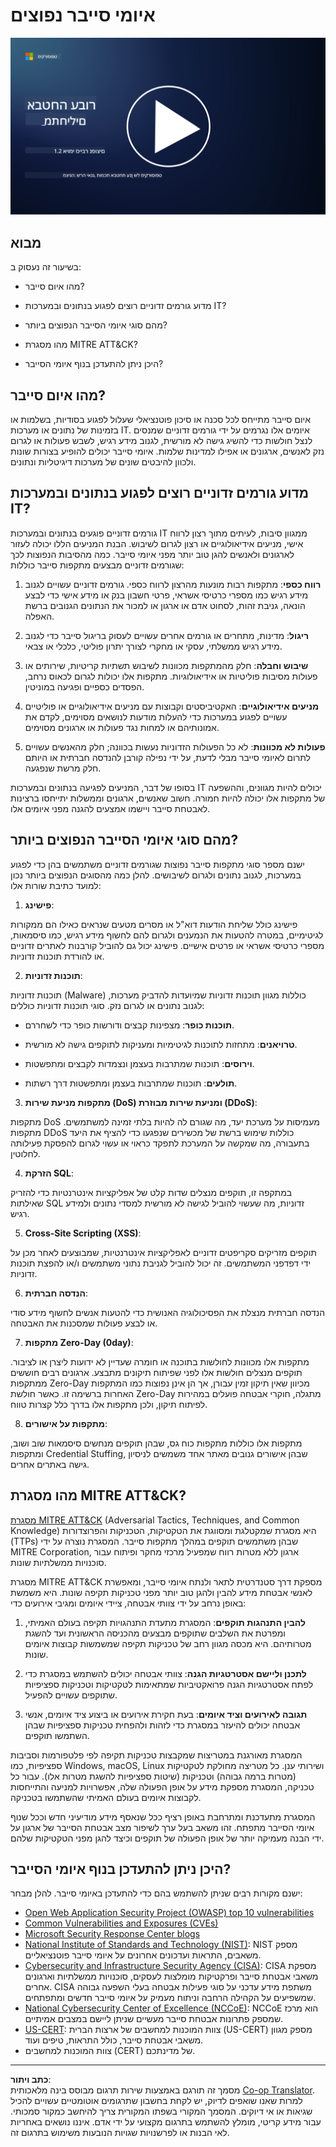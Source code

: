 <!--
CO_OP_TRANSLATOR_METADATA:
{
  "original_hash": "6fc3030323139d7134a4ca9d03eccac9",
  "translation_date": "2025-09-03T20:13:39+00:00",
  "source_file": "1.2 Common cybersecurity threats.md",
  "language_code": "he"
}
-->
# איומי סייבר נפוצים

[![צפו בסרטון](../../translated_images/1-2_placeholder.91c258c2aa62b8311021bd500ae7a6e388475afa8819f88b3944c240444d41b3.he.png)](https://learn-video.azurefd.net/vod/player?id=12bdcffa-12b7-44ef-b44d-882602ca7a38)

## מבוא

בשיעור זה נעסוק ב:

- מהו איום סייבר?

- מדוע גורמים זדוניים רוצים לפגוע בנתונים ובמערכות IT?

- מהם סוגי איומי הסייבר הנפוצים ביותר?

- מהו מסגרת MITRE ATT&CK?

- היכן ניתן להתעדכן בנוף איומי הסייבר?

## מהו איום סייבר?

איום סייבר מתייחס לכל סכנה או סיכון פוטנציאלי שעלול לפגוע בסודיות, בשלמות או בזמינות של נתונים או מערכות IT. איומים אלו נגרמים על ידי גורמים זדוניים שמנסים לנצל חולשות כדי להשיג גישה לא מורשית, לגנוב מידע רגיש, לשבש פעולות או לגרום נזק לאנשים, ארגונים או אפילו למדינות שלמות. איומי סייבר יכולים להופיע בצורות שונות ולכוון להיבטים שונים של מערכות דיגיטליות ונתונים.

## מדוע גורמים זדוניים רוצים לפגוע בנתונים ובמערכות IT?

גורמים זדוניים פוגעים בנתונים ובמערכות IT ממגוון סיבות, לעיתים מתוך רצון לרווח אישי, מניעים אידיאולוגיים או רצון לגרום לשיבוש. הבנת המניעים הללו יכולה לעזור לארגונים ולאנשים להגן טוב יותר מפני איומי סייבר. כמה מהסיבות הנפוצות לכך שגורמים זדוניים מבצעים מתקפות סייבר כוללות:

1. **רווח כספי**: מתקפות רבות מונעות מהרצון לרווח כספי. גורמים זדוניים עשויים לגנוב מידע רגיש כמו מספרי כרטיסי אשראי, פרטי חשבון בנק או מידע אישי כדי לבצע הונאה, גניבת זהות, לסחוט אדם או ארגון או למכור את הנתונים הגנובים ברשת האפלה.

2. **ריגול**: מדינות, מתחרים או גורמים אחרים עשויים לעסוק בריגול סייבר כדי לגנוב מידע רגיש ממשלתי, עסקי או מחקרי לצורך יתרון פוליטי, כלכלי או צבאי.

3. **שיבוש וחבלה**: חלק מהמתקפות מכוונות לשיבוש תשתיות קריטיות, שירותים או פעולות מסיבות פוליטיות או אידיאולוגיות. מתקפות אלו יכולות לגרום לכאוס נרחב, הפסדים כספיים ופגיעה במוניטין.

4. **מניעים אידיאולוגיים**: האקטיביסטים וקבוצות עם מניעים אידיאולוגיים או פוליטיים עשויים לפגוע במערכות כדי להעלות מודעות לנושאים מסוימים, לקדם את אמונותיהם או למחות נגד פעולות או ארגונים מסוימים.

5. **פעולות לא מכוונות**: לא כל הפעולות הזדוניות נעשות בכוונה; חלק מהאנשים עשויים לתרום לאיומי סייבר מבלי לדעת, על ידי נפילה קורבן להנדסה חברתית או היותם חלק מרשת שנפגעה.

בסופו של דבר, המניעים לפגיעה בנתונים ובמערכות IT יכולים להיות מגוונים, וההשפעה של מתקפות אלו יכולה להיות חמורה. חשוב שאנשים, ארגונים וממשלות יתייחסו ברצינות לאבטחת סייבר ויישמו אמצעים להגנה מפני איומים אלו.

## מהם סוגי איומי הסייבר הנפוצים ביותר?

ישנם מספר סוגי מתקפות סייבר נפוצות שגורמים זדוניים משתמשים בהן כדי לפגוע במערכות, לגנוב נתונים ולגרום לשיבושים. להלן כמה מהסוגים הנפוצים ביותר נכון למועד כתיבת שורות אלו:

1. **פישינג**:

פישינג כולל שליחת הודעות דוא"ל או מסרים מטעים שנראים כאילו הם ממקורות לגיטימיים, במטרה להטעות את הנמענים ולגרום להם לחשוף מידע רגיש, כמו סיסמאות, מספרי כרטיסי אשראי או פרטים אישיים. פישינג יכול גם להוביל קורבנות לאתרים זדוניים או להורדת תוכנות זדוניות.

2. **תוכנות זדוניות**:

תוכנות זדוניות (Malware) כוללות מגוון תוכנות זדוניות שמיועדות להדביק מערכות, לגנוב נתונים או לגרום נזק. סוגי תוכנות זדוניות כוללים:

- **תוכנות כופר**: מצפינות קבצים ודורשות כופר כדי לשחררם.

- **טרויאנים**: מתחזות לתוכנות לגיטימיות ומעניקות לתוקפים גישה לא מורשית.

- **וירוסים**: תוכנות שמתרבות בעצמן ונצמדות לקבצים ומתפשטות.

- **תולעים**: תוכנות שמתרבות בעצמן ומתפשטות דרך רשתות.

3. **מתקפות מניעת שירות (DoS) ומניעת שירות מבוזרת (DDoS)**:

מתקפות DoS מעמיסות על מערכת יעד, מה שגורם לה להיות בלתי זמינה למשתמשים. מתקפות DDoS כוללות שימוש ברשת של מכשירים שנפגעו כדי להציף את היעד בתעבורה, מה שמקשה על המערכת לתפקד כראוי או עשוי לגרום להפסקת פעילותה לחלוטין.

4. **הזרקת SQL**:

במתקפה זו, תוקפים מנצלים שדות קלט של אפליקציות אינטרנטיות כדי להזריק שאילתות SQL זדוניות, מה שעשוי להוביל לגישה לא מורשית למסדי נתונים ולמידע רגיש.

5. **Cross-Site Scripting (XSS)**:

תוקפים מזריקים סקריפטים זדוניים לאפליקציות אינטרנטיות, שמבוצעים לאחר מכן על ידי דפדפני המשתמשים. זה יכול להוביל לגניבת נתוני משתמשים ו/או להפצת תוכנות זדוניות.

6. **הנדסה חברתית**:

הנדסה חברתית מנצלת את הפסיכולוגיה האנושית כדי להטעות אנשים לחשוף מידע סודי או לבצע פעולות שמסכנות את האבטחה.

7. **מתקפות Zero-Day (0day)**:

מתקפות אלו מכוונות לחולשות בתוכנה או חומרה שעדיין לא ידועות ליצרן או לציבור. תוקפים מנצלים חולשות אלו לפני שפיתוח תיקונים מתבצע. ארגונים רבים חוששים ממתקפות Zero-Day מכיוון שאין תיקון זמין עבורן, אך הן אינן נפוצות כמו המתקפות האחרות ברשימה זו. כאשר חולשת Zero-Day מתגלה, חוקרי אבטחה פועלים במהירות לפיתוח תיקון, ולכן מתקפות אלו בדרך כלל קצרות טווח.

8. **מתקפות על אישורים**:

מתקפות אלו כוללות מתקפות כוח גס, שבהן תוקפים מנחשים סיסמאות שוב ושוב, ומתקפות Credential Stuffing, שבהן אישורים גנובים מאתר אחד משמשים לניסיון גישה באתרים אחרים.

## מהו מסגרת MITRE ATT&CK?

[מסגרת MITRE ATT&CK](https://attack.mitre.org/) (Adversarial Tactics, Techniques, and Common Knowledge) היא מסגרת שמקטלגת ומסווגת את הטקטיקות, הטכניקות והפרוצדורות (TTPs) שבהן משתמשים תוקפים במהלך מתקפות סייבר. המסגרת נוצרה על ידי MITRE Corporation, ארגון ללא מטרות רווח שמפעיל מרכזי מחקר ופיתוח עבור סוכנויות ממשלתיות שונות.

מסגרת MITRE ATT&CK מספקת דרך סטנדרטית לתאר ולנתח איומי סייבר, ומאפשרת לאנשי אבטחת מידע להבין ולהגן טוב יותר מפני טכניקות תקיפה שונות. היא משמשת באופן נרחב על ידי צוותי אבטחה, ציידי איומים ומגיבי אירועים כדי:

1. **להבין התנהגות תוקפים**: המסגרת מתעדת התנהגויות תקיפה בעולם האמיתי, ומפרטת את השלבים שתוקפים מבצעים מהכניסה הראשונית ועד להשגת מטרותיהם. היא מכסה מגוון רחב של טכניקות תקיפה שמשמשות קבוצות איומים שונות.

2. **לתכנן וליישם אסטרטגיות הגנה**: צוותי אבטחה יכולים להשתמש במסגרת כדי לפתח אסטרטגיות הגנה פרואקטיביות שמתאימות לטקטיקות וטכניקות ספציפיות שתוקפים עשויים להפעיל.

3. **תגובה לאירועים וציד איומים**: בעת חקירת אירועים או ביצוע ציד איומים, אנשי אבטחה יכולים להיעזר במסגרת כדי לזהות ולהפחית טכניקות ספציפיות שבהן השתמשו תוקפים.

המסגרת מאורגנת במטריצות שמקבצות טכניקות תקיפה לפי פלטפורמות וסביבות ספציפיות, כמו Windows, macOS, Linux ושירותי ענן. כל מטריצה מחולקת לטקטיקות (מטרות ברמה גבוהה) וטכניקות (שיטות ספציפיות להשגת מטרות אלו). עבור כל טכניקה, המסגרת מספקת מידע על אופן הפעולה שלה, אפשרויות למניעה והתייחסות לקבוצות איומים בעולם האמיתי שהשתמשו בטכניקה.

המסגרת מתעדכנת ומתרחבת באופן רציף ככל שנאסף מידע מודיעיני חדש וככל שנוף איומי הסייבר מתפתח. זהו משאב בעל ערך לשיפור מצב אבטחת הסייבר של ארגון על ידי הבנה מעמיקה יותר של אופן הפעולה של תוקפים וכיצד להגן מפני הטקטיקות שלהם.

## היכן ניתן להתעדכן בנוף איומי הסייבר?

ישנם מקורות רבים שניתן להשתמש בהם כדי להתעדכן באיומי סייבר. להלן מבחר:

- [Open Web Application Security Project (OWASP) top 10 vulnerabilities](https://owasp.org/Top10/)
- [Common Vulnerabilities and Exposures (CVEs)](https://www.bing.com/ck/a?!&&p=53df6007f017bca2JmltdHM9MTY5MjU3NjAwMCZpZ3VpZD0zYmY4N2RiYS1jYWI1LTYwMDgtMWY1YS02ZmYyY2JjNjYxZWUmaW5zaWQ9NTc2OQ&ptn=3&hsh=3&fclid=3bf87dba-cab5-6008-1f5a-6ff2cbc661ee&psq=cve&u=a1aHR0cHM6Ly9iaW5nLmNvbS9hbGluay9saW5rP3VybD1odHRwcyUzYSUyZiUyZmN2ZS5taXRyZS5vcmclMmYmc291cmNlPXNlcnAtcnImaD1BZXN4S0VBWTNnbGhNZEFpd3daMlNSZkZQNTlrODhIUnYxRUtlSkY1RTk0JTNkJnA9a2NvZmZjaWFsd2Vic2l0ZQ&ntb=1 "Common Vulnerabilities and Exposures")
- [Microsoft Security Response Center blogs](https://msrc.microsoft.com/blog/)
- [National Institute of Standards and Technology (NIST)](https://www.dhs.gov/topics/cybersecurity): NIST מספק משאבים, התראות ועדכונים אחרונים על איומי סייבר פוטנציאליים.
- [Cybersecurity and Infrastructure Security Agency (CISA)](https://www.cisa.gov/resources-tools/resources/free-cybersecurity-services-and-tools): CISA מספקת משאבי אבטחת סייבר ופרקטיקות מומלצות לעסקים, סוכנויות ממשלתיות וארגונים אחרים. CISA משתפת מידע עדכני על סוגי פעילות אבטחה בעלי השפעה גבוהה שמשפיעים על הקהילה הרחבה וניתוח מעמיק על איומי סייבר חדשים ומתפתחים.
- [National Cybersecurity Center of Excellence (NCCoE)](https://www.dhs.gov/topics/cybersecurity): NCCoE הוא מרכז שמספק פתרונות אבטחת סייבר מעשיים שניתן ליישם במצבים אמיתיים.
- [US-CERT](https://www.cisa.gov/resources-tools/resources/free-cybersecurity-services-and-tools): צוות המוכנות למחשבים של ארצות הברית (US-CERT) מספק מגוון משאבי אבטחת סייבר, כולל התראות, טיפים ועוד.
- צוות המוכנות למחשבים (CERT) של מדינתכם.

---

**כתב ויתור**:  
מסמך זה תורגם באמצעות שירות תרגום מבוסס בינה מלאכותית [Co-op Translator](https://github.com/Azure/co-op-translator). למרות שאנו שואפים לדיוק, יש לקחת בחשבון שתרגומים אוטומטיים עשויים להכיל שגיאות או אי דיוקים. המסמך המקורי בשפתו המקורית צריך להיחשב כמקור סמכותי. עבור מידע קריטי, מומלץ להשתמש בתרגום מקצועי על ידי אדם. איננו נושאים באחריות לאי הבנות או לפרשנויות שגויות הנובעות משימוש בתרגום זה.